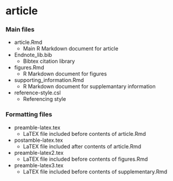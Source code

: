 article
=======

### Main files
* article.Rmd
	+ Main R Markdown document for article
* Endnote_lib.bib
	+ Bibtex citation library
* figures.Rmd
	+ R Markdown document for figures
* supporting_information.Rmd
	+ R Markdown document for supplemantary information
* reference-style.csl
	+ Referencing style

### Formatting files
* preamble-latex.tex
	+ LaTEX file included before contents of article.Rmd
* postamble-latex.tex
	+ LaTEX file included after contents of article.Rmd
* preamble-latex2.tex
	+ LaTEX file included before contents of figures.Rmd
* preamble-latex3.tex
	+ LaTEX file included before contents of supplementary.Rmd

